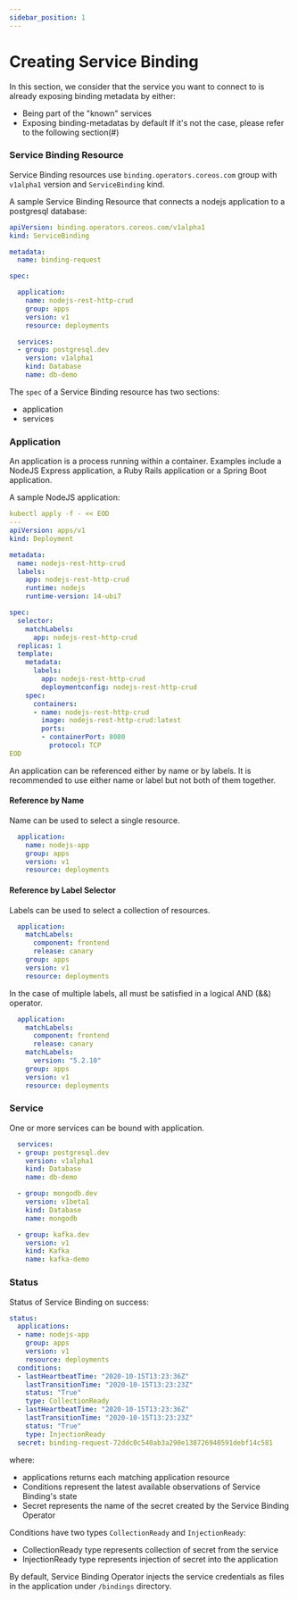 ```yaml
---
sidebar_position: 1
---
```


# Creating Service Binding

In this section, we consider that the service you want to connect to is already exposing binding metadata by either:
- Being part of the "known" services
- Exposing binding-metadatas by default
If it's not the case, please refer to the following section(#)


### Service Binding Resource

Service Binding resources use `binding.operators.coreos.com` group with  `v1alpha1` version and `ServiceBinding` kind.

A sample Service Binding Resource that connects a nodejs application to a postgresql database:


```yaml
apiVersion: binding.operators.coreos.com/v1alpha1
kind: ServiceBinding

metadata:
  name: binding-request 

spec:

  application:
    name: nodejs-rest-http-crud
    group: apps
    version: v1
    resource: deployments

  services:
  - group: postgresql.dev
    version: v1alpha1
    kind: Database
    name: db-demo
```

The `spec` of a Service Binding resource has two sections:
- application
- services

### Application

An application is a process running within a container. Examples include a NodeJS Express application, a Ruby Rails application or a Spring Boot application.

A sample NodeJS application:

```yaml
kubectl apply -f - << EOD
---
apiVersion: apps/v1 
kind: Deployment    

metadata:
  name: nodejs-rest-http-crud
  labels:
    app: nodejs-rest-http-crud
    runtime: nodejs
    runtime-version: 14-ubi7

spec:
  selector:
    matchLabels:
      app: nodejs-rest-http-crud
  replicas: 1
  template:
    metadata:
      labels:
        app: nodejs-rest-http-crud
        deploymentconfig: nodejs-rest-http-crud
    spec:
      containers:
      - name: nodejs-rest-http-crud
        image: nodejs-rest-http-crud:latest
        ports:
        - containerPort: 8080
          protocol: TCP
EOD
```

An application can be referenced either by name or by labels. It is recommended to use either name or label but not both of them together.

#### Reference by Name

Name can be used to select a single resource.

```yaml
  application:
    name: nodejs-app
    group: apps
    version: v1
    resource: deployments
```

#### Reference by Label Selector

Labels can be used to select a collection of resources.

```yaml
  application:
    matchLabels:
      component: frontend
      release: canary
    group: apps
    version: v1
    resource: deployments
```

In the case of multiple labels, all must be satisfied in a logical AND (&&) operator.

```yaml
  application:
    matchLabels:
      component: frontend
      release: canary
    matchLabels:
      version: "5.2.10"
    group: apps
    version: v1
    resource: deployments
```

### Service

One or more services can be bound with application.

```yaml
  services:
  - group: postgresql.dev
    version: v1alpha1
    kind: Database
    name: db-demo

  - group: mongodb.dev
    version: v1beta1
    kind: Database
    name: mongodb

  - group: kafka.dev
    version: v1
    kind: Kafka
    name: kafka-demo
```

### Status

Status of Service Binding on success:

```yaml
status:
  applications:
  - name: nodejs-app
    group: apps
    version: v1
    resource: deployments
  conditions:
  - lastHeartbeatTime: "2020-10-15T13:23:36Z"
    lastTransitionTime: "2020-10-15T13:23:23Z"
    status: "True"
    type: CollectionReady
  - lastHeartbeatTime: "2020-10-15T13:23:36Z"
    lastTransitionTime: "2020-10-15T13:23:23Z"
    status: "True"
    type: InjectionReady
  secret: binding-request-72ddc0c540ab3a290e138726940591debf14c581
```
where:
- applications returns each matching application resource
- Conditions represent the latest available observations of Service Binding's state
- Secret represents the name of the secret created by the Service Binding Operator

Conditions have two types `CollectionReady` and `InjectionReady`:
- CollectionReady type represents collection of secret from the service
- InjectionReady type represents injection of secret into the application

By default, Service Binding Operator injects the service credentials as files in the application under `/bindings` directory.